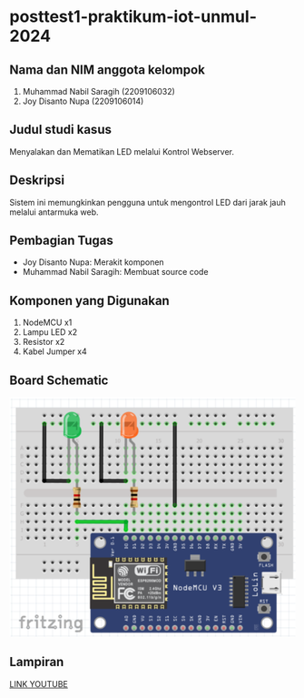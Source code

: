# posttest1-praktikum-iot-unmul-2024

## Nama dan NIM anggota kelompok
1. Muhammad Nabil Saragih (2209106032)
2. Joy Disanto Nupa (2209106014)

## Judul studi kasus
Menyalakan dan Mematikan LED melalui Kontrol Webserver.

## Deskripsi
Sistem ini memungkinkan pengguna untuk mengontrol LED dari jarak jauh melalui antarmuka web.

## Pembagian Tugas
- Joy Disanto Nupa: Merakit komponen
- Muhammad Nabil Saragih: Membuat source code

## Komponen yang Digunakan
1. NodeMCU x1
2. Lampu LED x2
3. Resistor x2
4. Kabel Jumper x4

## Board Schematic
![Board Schematic](https://github.com/nabilsaragih/posttest1-praktikum-iot-unmul-2024/blob/main/Schematic.png)

## Lampiran
[LINK YOUTUBE](https://youtu.be/ct0IOIZEeCM)
